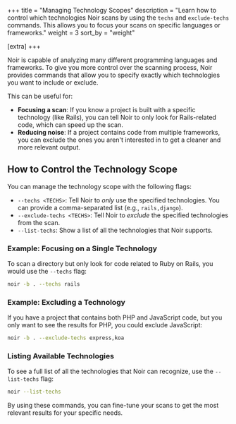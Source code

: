 +++
title = "Managing Technology Scopes"
description = "Learn how to control which technologies Noir scans by using the `techs` and `exclude-techs` commands. This allows you to focus your scans on specific languages or frameworks."
weight = 3
sort_by = "weight"

[extra]
+++

Noir is capable of analyzing many different programming languages and frameworks. To give you more control over the scanning process, Noir provides commands that allow you to specify exactly which technologies you want to include or exclude.

This can be useful for:

*   **Focusing a scan**: If you know a project is built with a specific technology (like Rails), you can tell Noir to only look for Rails-related code, which can speed up the scan.
*   **Reducing noise**: If a project contains code from multiple frameworks, you can exclude the ones you aren't interested in to get a cleaner and more relevant output.

## How to Control the Technology Scope

You can manage the technology scope with the following flags:

*   `--techs <TECHS>`: Tell Noir to *only* use the specified technologies. You can provide a comma-separated list (e.g., `rails,django`).
*   `--exclude-techs <TECHS>`: Tell Noir to *exclude* the specified technologies from the scan.
*   `--list-techs`: Show a list of all the technologies that Noir supports.

### Example: Focusing on a Single Technology

To scan a directory but only look for code related to Ruby on Rails, you would use the `--techs` flag:

```bash
noir -b . --techs rails
```

### Example: Excluding a Technology

If you have a project that contains both PHP and JavaScript code, but you only want to see the results for PHP, you could exclude JavaScript:

```bash
noir -b . --exclude-techs express,koa
```

### Listing Available Technologies

To see a full list of all the technologies that Noir can recognize, use the `--list-techs` flag:

```bash
noir --list-techs
```

By using these commands, you can fine-tune your scans to get the most relevant results for your specific needs.
